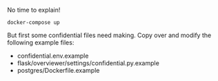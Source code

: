 No time to explain!

    docker-compose up

But first some confidential files need making. Copy over and modify
the following example files:

 * confidential.env.example
 * flask/overviewer/settings/confidential.py.example
 * postgres/Dockerfile.example
